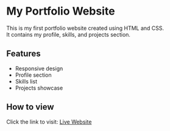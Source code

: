 # My Portfolio Website

This is my first portfolio website created using HTML and CSS.  
It contains my profile, skills, and projects section.  

## Features
- Responsive design
- Profile section
- Skills list
- Projects showcase

## How to view
Click the link to visit: [Live Website](https://sanjanamohanty123.github.io/portfolio-website/)
